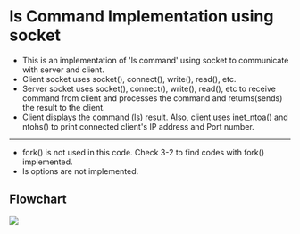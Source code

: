 # ls Command Implementation using socket

- This is an implementation of 'ls command' using socket to communicate with server and client.  
- Client socket uses socket(), connect(), write(), read(), etc.  
- Server socket uses socket(), connect(), write(), read(), etc to receive command from client and processes the command and returns(sends) the result to the client. 
- Client displays the command (ls) result. Also, client uses inet_ntoa() and ntohs() to print connected client's IP address and Port number.
---
- fork() is not used in this code. Check 3-2 to find codes with fork() implemented.
- ls options are not implemented.

## Flowchart

![](https://postfiles.pstatic.net/MjAyMDA2MDJfMjQy/MDAxNTkxMTA0NjYyNDkw.CWaQapeVeIHX2JK48UBi2vklILEOWZfzeHS8x-1anfwg.e-AgLo73RsF86YDIRJAIy2XHocU-EJh_oNDfie7virQg.PNG.wazoskee/image.png?type=w773)

